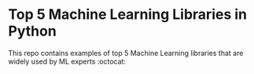 # Top 5 Machine Learning Libraries in Python
This repo contains examples of top 5 Machine Learning libraries that are widely used by ML experts :octocat:

